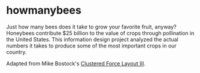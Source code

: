 # howmanybees

Just how many bees does it take to grow your favorite fruit, anyway? 
Honeybees contribute $25 billion to the value of crops through pollination in the United States. 
This information design project analyzed the actual numbers it takes to produce some of the most important crops in our country. 

Adapted from Mike Bostock's [Clustered Force Layout III](https://bl.ocks.org/mbostock/7881887).
